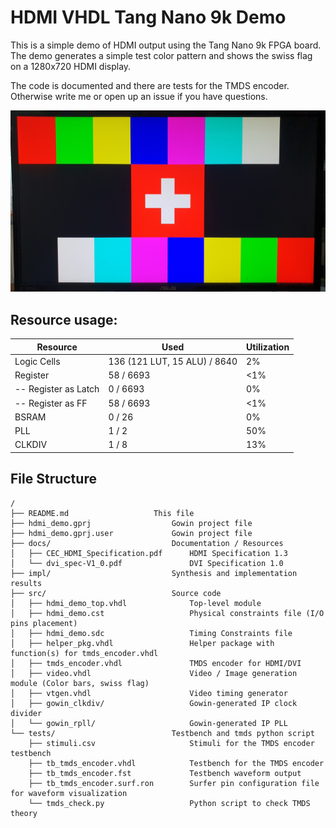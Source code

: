 # HDMI VHDL Tang Nano 9k Demo

This is a simple demo of HDMI output using the Tang Nano 9k FPGA board.
The demo generates a simple test color pattern and shows the swiss flag on a 1280x720 HDMI display.

The code is documented and there are tests for the TMDS encoder. Otherwise write me or open up an issue if you have questions.

![HDMI Demo image](hdmi_demo.jpg)

## Resource usage:

| Resource | Used | Utilization |
|----------|------|-------------|
| Logic Cells | 136 (121 LUT, 15 ALU) / 8640 | 2% |
| Register | 58 / 6693 | <1% |
| -- Register as Latch | 0 / 6693 | 0% |
| -- Register as FF | 58 / 6693 | <1% |
| BSRAM | 0 / 26 | 0% |
| PLL | 1 / 2 | 50% |
| CLKDIV | 1 / 8 | 13% |

## File Structure

```
/
├── README.md                   This file
├── hdmi_demo.gprj                  Gowin project file
├── hdmi_demo.gprj.user             Gowin project file
├── docs/                           Documentation / Resources
│   ├── CEC_HDMI_Specification.pdf      HDMI Specification 1.3
│   └── dvi_spec-V1_0.pdf               DVI Specification 1.0
├── impl/                           Synthesis and implementation results
├── src/                            Source code
│   ├── hdmi_demo_top.vhdl              Top-level module
│   ├── hdmi_demo.cst                   Physical constraints file (I/O pins placement)
│   ├── hdmi_demo.sdc                   Timing Constraints file
│   ├── helper_pkg.vhdl                 Helper package with function(s) for tmds_encoder.vhdl
│   ├── tmds_encoder.vhdl               TMDS encoder for HDMI/DVI
│   ├── video.vhdl                      Video / Image generation module (Color bars, swiss flag)
│   ├── vtgen.vhdl                      Video timing generator
│   ├── gowin_clkdiv/                   Gowin-generated IP clock divider
│   └── gowin_rpll/                     Gowin-generated IP PLL
└── tests/                          Testbench and tmds python script
    ├── stimuli.csv                     Stimuli for the TMDS encoder testbench
    ├── tb_tmds_encoder.vhdl            Testbench for the TMDS encoder
    ├── tb_tmds_encoder.fst             Testbench waveform output
    ├── tb_tmds_encoder.surf.ron        Surfer pin configuration file for waveform visualization
    └── tmds_check.py                   Python script to check TMDS theory
```